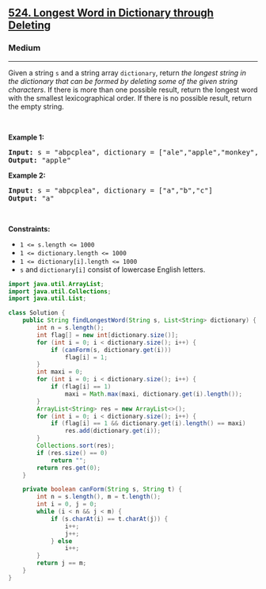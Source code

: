 <h2><a href="https://leetcode.com/problems/longest-word-in-dictionary-through-deleting">524. Longest Word in Dictionary through Deleting</a></h2><h3>Medium</h3><hr><p>Given a string <code>s</code> and a string array <code>dictionary</code>, return <em>the longest string in the dictionary that can be formed by deleting some of the given string characters</em>. If there is more than one possible result, return the longest word with the smallest lexicographical order. If there is no possible result, return the empty string.</p>

<p>&nbsp;</p>
<p><strong class="example">Example 1:</strong></p>

<pre>
<strong>Input:</strong> s = &quot;abpcplea&quot;, dictionary = [&quot;ale&quot;,&quot;apple&quot;,&quot;monkey&quot;,&quot;plea&quot;]
<strong>Output:</strong> &quot;apple&quot;
</pre>

<p><strong class="example">Example 2:</strong></p>

<pre>
<strong>Input:</strong> s = &quot;abpcplea&quot;, dictionary = [&quot;a&quot;,&quot;b&quot;,&quot;c&quot;]
<strong>Output:</strong> &quot;a&quot;
</pre>

<p>&nbsp;</p>
<p><strong>Constraints:</strong></p>

<ul>
	<li><code>1 &lt;= s.length &lt;= 1000</code></li>
	<li><code>1 &lt;= dictionary.length &lt;= 1000</code></li>
	<li><code>1 &lt;= dictionary[i].length &lt;= 1000</code></li>
	<li><code>s</code> and <code>dictionary[i]</code> consist of lowercase English letters.</li>
</ul>

```java
import java.util.ArrayList;
import java.util.Collections;
import java.util.List;

class Solution {
    public String findLongestWord(String s, List<String> dictionary) {
        int n = s.length();
        int flag[] = new int[dictionary.size()];
        for (int i = 0; i < dictionary.size(); i++) {
            if (canForm(s, dictionary.get(i)))
                flag[i] = 1;
        }
        int maxi = 0;
        for (int i = 0; i < dictionary.size(); i++) {
            if (flag[i] == 1)
                maxi = Math.max(maxi, dictionary.get(i).length());
        }
        ArrayList<String> res = new ArrayList<>();
        for (int i = 0; i < dictionary.size(); i++) {
            if (flag[i] == 1 && dictionary.get(i).length() == maxi)
                res.add(dictionary.get(i));
        }
        Collections.sort(res);
        if (res.size() == 0)
            return "";
        return res.get(0);
    }

    private boolean canForm(String s, String t) {
        int n = s.length(), m = t.length();
        int i = 0, j = 0;
        while (i < n && j < m) {
            if (s.charAt(i) == t.charAt(j)) {
                i++;
                j++;
            } else
                i++;
        }
        return j == m;
    }
}
```
